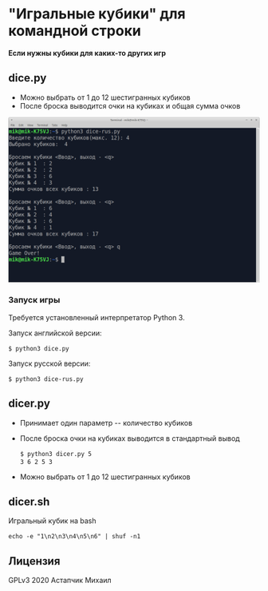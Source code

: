 # "Игральные кубики" для командной строки

**Если нужны кубики для каких-то других игр**

## dice.py

* Можно выбрать от 1 до 12 шестигранных кубиков
* После броска выводится очки на кубиках и общая сумма очков

![Игральные кубики](../fig/dicer.png)


### Запуск игры

Требуется установленный интерпретатор Python 3.

Запуск английской версии:

    $ python3 dice.py

Запуск русской версии:

    $ python3 dice-rus.py


## dicer.py

* Принимает один параметр -- количество кубиков
* После броска очки на кубиках выводится в стандартный вывод

      $ python3 dicer.py 5
      3 6 2 5 3

* Можно выбрать от 1 до 12 шестигранных кубиков


## dicer.sh

Игральный кубик на bash

    echo -e "1\n2\n3\n4\n5\n6" | shuf -n1


## Лицензия

GPLv3 2020 Астапчик Михаил
